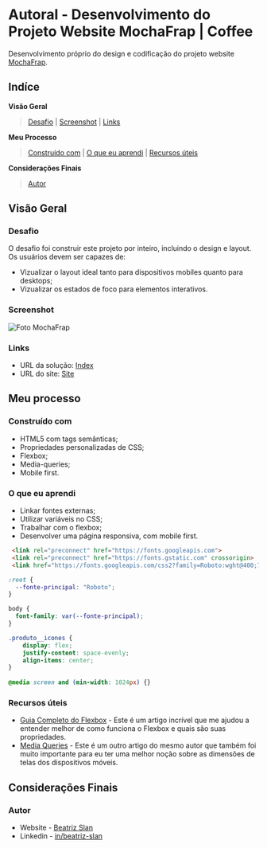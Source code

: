 # Autoral - Desenvolvimento do Projeto Website MochaFrap | Coffee

Desenvolvimento próprio do design e codificação do projeto website [MochaFrap](https://beatrizslan.github.io/Projeto-Autoral-Website-MochaFrap/).

## Indíce

**Visão Geral**
>[Desafio](#desafio) |
>[Screenshot](#screenshot) |
>[Links](#links)


**Meu Processo**
>[Construído com](#construído-com) | 
>[O que eu aprendi](#o-que-eu-aprendi) | 
>[Recursos úteis](#recursos-úteis)

**Considerações Finais** 
>[Autor](#autor)

## Visão Geral

### Desafio

O desafio foi construir este projeto por inteiro, incluindo o design e layout. Os usuários devem ser capazes de:

- Vizualizar o layout ideal tanto para dispositivos mobiles quanto para desktops;
- Vizualizar os estados de foco para elementos interativos. 

### Screenshot

![Foto MochaFrap](https://user-images.githubusercontent.com/105252003/178911630-a1dd8f42-f372-4b9b-b673-056d0ee25364.jpg)

### Links

- URL da solução: [Index](https://github.com/beatrizslan/Projeto-Website-Coffee/blob/main/docs/index.html)
- URL do site: [Site](https://beatrizslan.github.io/Projeto-Autoral-Website-MochaFrap/)

## Meu processo

### Construído com

- HTML5 com tags semânticas;
- Propriedades personalizadas de CSS;
- Flexbox;
- Media-queries;
- Mobile first.

### O que eu aprendi

- Linkar fontes externas;
- Utilizar variáveis no CSS;
- Trabalhar com o flexbox;
- Desenvolver uma página responsiva, com mobile first.

```HTML
 <link rel="preconnect" href="https://fonts.googleapis.com">
 <link rel="preconnect" href="https://fonts.gstatic.com" crossorigin>
 <link href="https://fonts.googleapis.com/css2?family=Roboto:wght@400;700&display=swap" rel="stylesheet">
```

```CSS
:root {
  --fonte-principal: "Roboto";
}

body {
  font-family: var(--fonte-principal);
}

.produto__icones {
    display: flex;
    justify-content: space-evenly;
    align-items: center;
}
  
@media screen and (min-width: 1024px) {}
```

### Recursos úteis

- [Guia Completo do Flexbox](https://css-tricks.com/snippets/css/a-guide-to-flexbox/) - Este é um artigo incrível que me ajudou a entender melhor de como funciona o Flexbox e quais são suas propriedades. 
- [Media Queries](https://css-tricks.com/snippets/css/media-queries-for-standard-devices/) - Este é um outro artigo do mesmo autor que também foi muito importante para eu ter uma melhor noção sobre as dimensões de telas dos dispositivos móveis.
  

## Considerações Finais

### Autor

- Website - [Beatriz Slan](https://beatrizslan.github.io/Projeto-Autoral-Website-MochaFrap/)
- Linkedin - [in/beatriz-slan](https://www.linkedin.com/in/beatriz-slan-2324a4173/)

